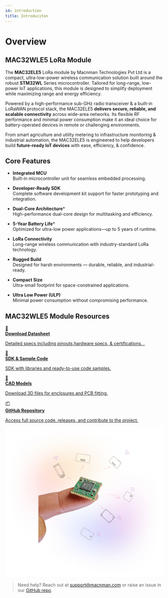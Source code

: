 ```yaml
---
id: introduction
title: Introduciton
---
```


# Overview

## MAC32WLE5 LoRa Module

The **MAC32ELE5** LoRa module by Macnman Technologies Pvt Ltd is a compact, ultra-low-power wireless communication solution built around the robust **STM32WL** Series microcontroller. Tailored for long-range, low-power IoT applications, this module is designed to simplify deployment while maximizing range and energy efficiency.

Powered by a high-performance sub-GHz radio transceiver & a built-in LoRaWAN protocol stack, the MAC32ELE5 **delivers secure, reliable, and scalable connectivity** across wide-area networks. Its flexible RF performance and minimal power consumption make it an ideal choice for battery-operated devices in remote or challenging environments.

From smart agriculture and utility metering to infrastructure monitoring & industrial automation, the MAC32ELE5 is engineered to help developers build **future-ready IoT devices** with ease, efficiency, & confidence.



## Core Features

- **Integrated MCU**  
  Built-in microcontroller unit for seamless embedded processing.

- **Developer-Ready SDK**  
  Complete software development kit support for faster prototyping and integration.

- **Dual-Core Architecture***  
  High-performance dual-core design for multitasking and efficiency.

- **5-Year Battery Life***  
  Optimized for ultra-low power applications—up to 5 years of runtime.

- **LoRa Connectivity**  
  Long-range wireless communication with industry-standard LoRa technology.

- **Rugged Build**  
  Designed for harsh environments — durable, reliable, and industrial-ready.

- **Compact Size**  
  Ultra-small footprint for space-constrained applications.

- **Ultra Low Power (ULP)**  
  Minimal power consumption without compromising performance.


## MAC32WLE5 Module Resources

<div className="icon-card-grid">
  <a href="https://github.com/MacnMan/LoRa_Module_SDK/tree/main/Datasheets" 
  className="icon-card">
    <div className="icon">📂</div>  
    <div>
      <strong>Download Datasheet</strong>
      <p>Detailed specs including pinouts,hardware specs, & certifications.
.</p>
    </div>
  </a>
  <a href="https://github.com/MacnMan/LoRa_Module_SDK/tree/main/SDK/LoRaWAN_AT_Slave" 
  className="icon-card">
    <div className="icon">📝</div>
    <div>
      <strong>SDK & Sample Code</strong>
      <p>SDK with libraries and ready-to-use code samples.</p>
    </div>
  </a>
  <a href="https://github.com/MacnMan/LoRa_Module_SDK/tree/main/3D_Model" className="icon-card">
    <div className="icon">📐</div>
    <div>
      <strong>CAD Models</strong>
      <p>Download 3D files for enclosures and PCB fitting.</p>
    </div>
  </a>
   <a href="https://github.com/MacnMan/LoRa_Module_SDK" className="icon-card">
    <div className="icon">📦</div>
    <div>
      <strong>GitHub Repository</strong>
      <p>Access full source code, releases, and contribute to the project.</p>
    </div>
  </a>
</div>

<div style={{ margin: "2rem 0" }}></div>

![title image](./assets/hero-image.webp)

> Need help? Reach out at [support@macnman.com](mailto:support@macnman.com) or raise an issue in our [GitHub repo](https://github.com/MacnMan/LoRa_Module_SDK).


